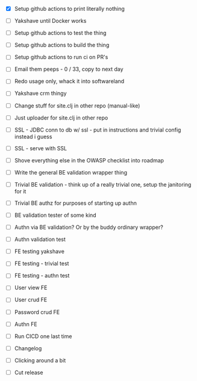 - [x] Setup github actions to print literally nothing

- [ ] Yakshave until Docker works
- [ ] Setup github actions to test the thing
- [ ] Setup github actions to build the thing
- [ ] Setup github actions to run ci on PR's
- [ ] Email them peeps - 0 / 33, copy to next day

- [ ] Redo usage only, whack it into softwareland
- [ ] Yakshave crm thingy
- [ ] Change stuff for site.clj in other repo (manual-like)
- [ ] Just uploader for site.clj in other repo

- [ ] SSL - JDBC conn to db w/ ssl - put in instructions and trivial config instead i guess
- [ ] SSL - serve with SSL
- [ ] Shove everything else in the OWASP checklist into roadmap

- [ ] Write the general BE validation wrapper thing
- [ ] Trivial BE validation - think up of a really trivial one, setup the janitoring for it
- [ ] Trivial BE authz for purposes of starting up authn
- [ ] BE validation tester of some kind
- [ ] Authn via BE validation? Or by the buddy ordinary wrapper?
- [ ] Authn validation test

- [ ] FE testing yakshave
- [ ] FE testing - trivial test
- [ ] FE testing - authn test
- [ ] User view FE
- [ ] User crud FE
- [ ] Password crud FE
- [ ] Authn FE

- [ ] Run CICD one last time
- [ ] Changelog
- [ ] Clicking around a bit
- [ ] Cut release
